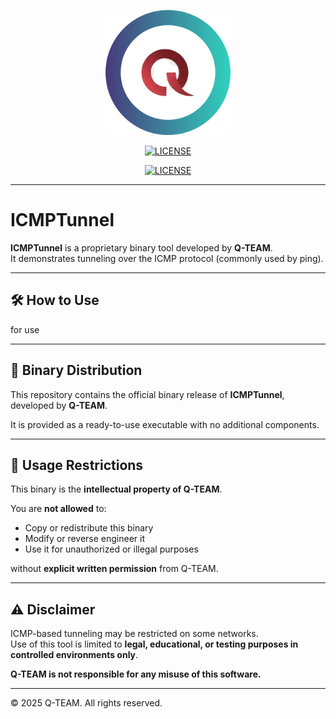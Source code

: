 <p align="center">
  <img src="assets/Q-TEAM.png" width="200">
</p>


<p align="center">
  <a href="./LICENSE">
    <img alt="LICENSE" src="https://img.shields.io/badge/LICENSE-QTEAM-blue.svg">
  </a>
</p>


<p align="center">
  <a href="https://github.com/Qteam-official/ICMPTunnel/releases">
    <img alt="LICENSE" src="https://img.shields.io/badge/RELEASES-v1.0.0-blue.svg">
  </a>
</p>

---

# ICMPTunnel

**ICMPTunnel** is a proprietary binary tool developed by **Q-TEAM**.  
It demonstrates tunneling over the ICMP protocol (commonly used by ping).


---

## 🛠️ How to Use

for use

---


## 🧱 Binary Distribution

This repository contains the official binary release of **ICMPTunnel**, developed by **Q-TEAM**.

It is provided as a ready-to-use executable with no additional components.

---

## 🚫 Usage Restrictions

This binary is the **intellectual property of Q-TEAM**.

You are **not allowed** to:
- Copy or redistribute this binary
- Modify or reverse engineer it
- Use it for unauthorized or illegal purposes

without **explicit written permission** from Q-TEAM.

---

## ⚠️ Disclaimer

ICMP-based tunneling may be restricted on some networks.  
Use of this tool is limited to **legal, educational, or testing purposes in controlled environments only**.

**Q-TEAM is not responsible for any misuse of this software.**

---

© 2025 Q-TEAM. All rights reserved.
